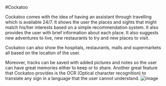 #Cockatoo 

Cockatoo comes with the idea of having an assistant through travelling which is
available 24/7. It shows the user the places and sights that might match his/her interests based on a simple
recommendation system. It also provides the user with brief information about each place. It also suggests
new adventures to live, new restaurants to try and new places to visit.

Cockatoo can also show the hospitals, restaurants, malls and supermarkets all based on the location of
the user.

Moreover, tracks can be saved with added pictures and notes so the user can have great memories either to
keep or to share. Another great feature that Cockatoo provides is the OCR (Optical character recognition)
to translate any sign in a language that the user cannot understand.
![image](https://user-images.githubusercontent.com/67008587/144004755-a46d5617-5ba4-43cb-aae5-9a7ae3f962a5.png)
